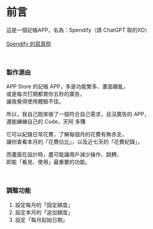 # 前言

這是一個記帳APP，名為：Spendify（請 ChatGPT 取的XD）<br>
<br>
[Spendify 的寫真照](https://drive.google.com/drive/folders/1WsYfle3v3Az-mabM22Ex0Nom0-4_7QBz?usp=sharing)

<br>

### 製作源由

APP Store 的記帳 APP，多是功能繁多、畫面雜亂，<br>
或是每次打開都賞你五秒的廣告，<br>
讓我覺得使用體驗不佳。<br>

所以，我自己跑來做了一個符合自己需求，且沒廣告的 APP，<br>
還能練練自己的 Code，天阿 多賺<br>

它可以紀錄日常花費，了解每個月的花費有無赤支，<br>
讓你查看本月的「花費佔比」，以及近七天的「花費紀錄」，<br>

而畫面在設計時，盡可能讓用戶減少操作、跳轉，<br>
即能「看見、使用」最重要的功能。

<br>

### 調整功能
1. 設定每月的「固定額度」<br>
2. 設定本月的「追加額度」<br>
3. 設定「每月起始日期」<br>





